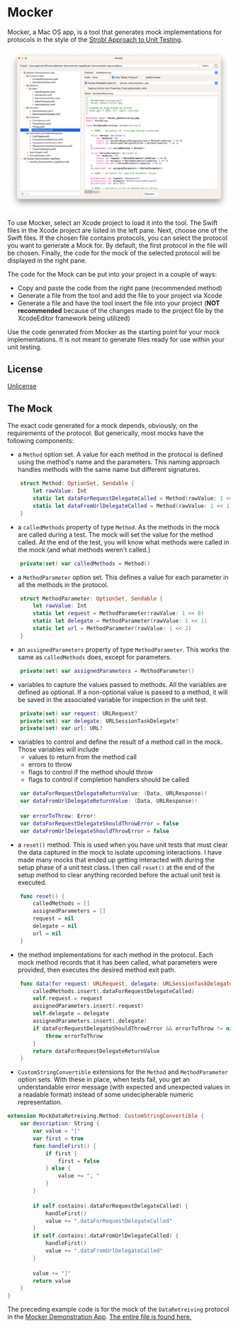 # Mocker

Mocker, a Mac OS app, is a tool that generates mock implementations for protocols in the style of the [Strobl Approach to Unit Testing](https://gist.github.com/gstrobl17/1153977444aeac0c4f1722fecccb97e1).

![MockerScreenShot](/assets/MockerScreenShot.png)

To use Mocker, select an Xcode project to load it into the tool. The Swift files in the Xcode project are listed in the left pane. Next, choose one of the Swift files. If the chosen file contains protocols, you can select the protocol you want to generate a Mock for. By default, the first protocol in the file will be chosen. Finally, the code for the mock of the selected protocol will be displayed in the right pane.

The code for the Mock can be put into your project in a couple of ways:

- Copy and paste the code from the right pane (recommended method)
- Generate a file from the tool and add the file to your project via Xcode 
- Generate a file and have the tool insert the file into your project (**NOT recommended** because of the changes made to the project file by the XcodeEditor framework being utilized)

Use the code generated from Mocker as the starting point for your mock implementations. It is not meant to generate files ready for use within your unit testing.

## License
[Unlicense](https://unlicense.org)

## The Mock
The exact code generated for a mock depends, obviously, on the requirements of the protocol. But generically, most mocks have the following components:

- a `Method` option set. A value for each method in the protocol is defined using the method's name and the parameters. This naming approach handles methods with the same name but different signatures.
 
```swift
    struct Method: OptionSet, Sendable {
        let rawValue: Int
        static let dataForRequestDelegateCalled = Method(rawValue: 1 << 0)
        static let dataFromUrlDelegateCalled = Method(rawValue: 1 << 1)
    }
```

- a `calledMethods` property of type `Method`. As the methods in the mock are called during a test. The mock will set the value for the method called. At the end of the test, you will know what methods were called in the mock (and what methods weren't called.)

```swift
    private(set) var calledMethods = Method()
```

- a `MethodParameter` option set. This defines a value for each parameter in all the methods in the protocol.

```swift
    struct MethodParameter: OptionSet, Sendable {
        let rawValue: Int
        static let request = MethodParameter(rawValue: 1 << 0)
        static let delegate = MethodParameter(rawValue: 1 << 1)
        static let url = MethodParameter(rawValue: 1 << 2)
    }
```

- an `assignedParameters` property of type `MethodParameter`. This works the same as `calledMethods` does, except for parameters.

```swift
    private(set) var assignedParameters = MethodParameter()
```

- variables to capture the values passed to methods. All the variables are defined as optional. If a non-optional value is passed to a method, it will be saved in the associated variable for inspection in the unit test.

```swift
    private(set) var request: URLRequest?
    private(set) var delegate: URLSessionTaskDelegate?
    private(set) var url: URL?
```

- variables to control and define the result of a method call in the mock. Those variables will include 
  - values to return from the method call
  - errors to throw
  - flags to control if the method should throw
  - flags to control if completion handlers should be called
 
```swift
    var dataForRequestDelegateReturnValue: (Data, URLResponse)!
    var dataFromUrlDelegateReturnValue: (Data, URLResponse)!

    var errorToThrow: Error!
    var dataForRequestDelegateShouldThrowError = false
    var dataFromUrlDelegateShouldThrowError = false
```

- a `reset()` method. This is used when you have unit tests that must clear the data captured in the mock to isolate upcoming interactions. I have made many mocks that ended up getting interacted with during the setup phase of a unit test class. I then call `reset()` at the end of the setup method to clear anything recorded before the actual unit test is executed. 

```swift
    func reset() {
        calledMethods = []
        assignedParameters = []
        request = nil
        delegate = nil
        url = nil
    }
```

- the method implementations for each method in the protocol. Each mock method records that it has been called, what parameters were provided, then executes the desired method exit path.

```swift
    func data(for request: URLRequest, delegate: URLSessionTaskDelegate?) async throws -> (Data, URLResponse) {
        calledMethods.insert(.dataForRequestDelegateCalled)
        self.request = request
        assignedParameters.insert(.request)
        self.delegate = delegate
        assignedParameters.insert(.delegate)
        if dataForRequestDelegateShouldThrowError && errorToThrow != nil {
            throw errorToThrow
        }
        return dataForRequestDelegateReturnValue
    }
```
 
- `CustomStringConvertible` extensions for the `Method` and `MethodParameter` option sets. With these in place, when tests fail, you get an understandable error message (with expected and unexpected values in a readable format) instead of some undecipherable numeric representation.

```swift
extension MockDataRetreiving.Method: CustomStringConvertible {
    var description: String {
        var value = "["
        var first = true
        func handleFirst() {
            if first {
                first = false
            } else {
                value += ", "
            }
        }

        if self.contains(.dataForRequestDelegateCalled) {
            handleFirst()
            value += ".dataForRequestDelegateCalled"
        }
        if self.contains(.dataFromUrlDelegateCalled) {
            handleFirst()
            value += ".dataFromUrlDelegateCalled"
        }

        value += "]"
        return value
    }
}
```


The preceding example code is for the mock of the `DataRetreiving` protocol in the [Mocker Demonstration App](https://github.com/gstrobl17/MockerDemonstrationApp). [The entire file is found here.](https://github.com/gstrobl17/MockerDemonstrationApp/blob/main/Mocker%20Demonstration%20AppTests/Mocks/MockDataRetreiving.swift)

